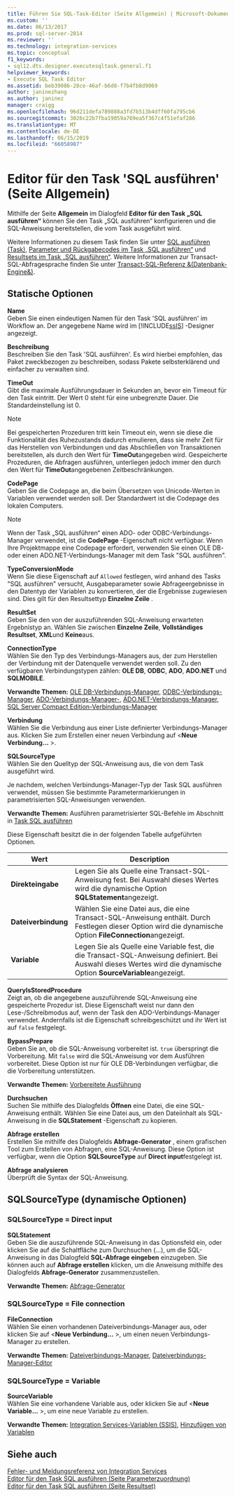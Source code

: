 ```yaml
---
title: Führen Sie SQL-Task-Editor (Seite Allgemein) | Microsoft-Dokumentation
ms.custom: ''
ms.date: 06/13/2017
ms.prod: sql-server-2014
ms.reviewer: ''
ms.technology: integration-services
ms.topic: conceptual
f1_keywords:
- sql12.dts.designer.executesqltask.general.f1
helpviewer_keywords:
- Execute SQL Task Editor
ms.assetid: beb39086-28ce-46af-b6d8-f7b4fb8d9069
author: janinezhang
ms.author: janinez
manager: craigg
ms.openlocfilehash: 96d211defa789888a3fd7b513b4dff60fa795cb6
ms.sourcegitcommit: 3026c22b7fba19059a769ea5f367c4f51efaf286
ms.translationtype: MT
ms.contentlocale: de-DE
ms.lasthandoff: 06/15/2019
ms.locfileid: "66058987"
---
```

# <a name="execute-sql-task-editor-general-page"></a>Editor für den Task 'SQL ausführen' (Seite Allgemein)
  Mithilfe der Seite **Allgemein** im Dialogfeld **Editor für den Task „SQL ausführen“** können Sie den Task „SQL ausführen“ konfigurieren und die SQL-Anweisung bereitstellen, die vom Task ausgeführt wird.  
  
 Weitere Informationen zu diesem Task finden Sie unter [SQL ausführen (Task)](control-flow/execute-sql-task.md), [Parameter und Rückgabecodes im Task „SQL ausführen“](../../2014/integration-services/parameters-and-return-codes-in-the-execute-sql-task.md) und [Resultsets im Task „SQL ausführen“](../../2014/integration-services/result-sets-in-the-execute-sql-task.md). Weitere Informationen zur Transact-SQL-Abfragesprache finden Sie unter [Transact-SQL-Referenz &amp;&#40;Datenbank-Engine&amp;&#41;](/sql/t-sql/language-reference).  
  
## <a name="static-options"></a>Statische Optionen  
 **Name**  
 Geben Sie einen eindeutigen Namen für den Task 'SQL ausführen' im Workflow an. Der angegebene Name wird im [!INCLUDE[ssIS](../includes/ssis-md.md)] -Designer angezeigt.  
  
 **Beschreibung**  
 Beschreiben Sie den Task 'SQL ausführen'. Es wird hierbei empfohlen, das Paket zweckbezogen zu beschreiben, sodass Pakete selbsterklärend und einfacher zu verwalten sind.  
  
 **TimeOut**  
 Gibt die maximale Ausführungsdauer in Sekunden an, bevor ein Timeout für den Task eintritt. Der Wert 0 steht für eine unbegrenzte Dauer. Die Standardeinstellung ist 0.  
  
> [!NOTE]  
>  Bei gespeicherten Prozeduren tritt kein Timeout ein, wenn sie diese die Funktionalität des Ruhezustands dadurch emulieren, dass sie mehr Zeit für das Herstellen von Verbindungen und das Abschließen von Transaktionen bereitstellen, als durch den Wert für **TimeOut**angegeben wird. Gespeicherte Prozeduren, die Abfragen ausführen, unterliegen jedoch immer den durch den Wert für **TimeOut**angegebenen Zeitbeschränkungen.  
  
 **CodePage**  
 Geben Sie die Codepage an, die beim Übersetzen von Unicode-Werten in Variablen verwendet werden soll. Der Standardwert ist die Codepage des lokalen Computers.  
  
> [!NOTE]  
>  Wenn der Task „SQL ausführen“ einen ADO- oder ODBC-Verbindungs-Manager verwendet, ist die **CodePage** -Eigenschaft nicht verfügbar. Wenn Ihre Projektmappe eine Codepage erfordert, verwenden Sie einen OLE DB- oder einen ADO.NET-Verbindungs-Manager mit dem Task "SQL ausführen".  
  
 **TypeConversionMode**  
 Wenn Sie diese Eigenschaft auf `Allowed` festlegen, wird anhand des Tasks "SQL ausführen" versucht, Ausgabeparameter sowie Abfrageergebnisse in den Datentyp der Variablen zu konvertieren, der die Ergebnisse zugewiesen sind. Dies gilt für den Resultsettyp **Einzelne Zeile** .  
  
 **ResultSet**  
 Geben Sie den von der auszuführenden SQL-Anweisung erwarteten Ergebnistyp an. Wählen Sie zwischen **Einzelne Zeile**, **Vollständiges Resultset**, **XML**und **Keine**aus.  
  
 **ConnectionType**  
 Wählen Sie den Typ des Verbindungs-Managers aus, der zum Herstellen der Verbindung mit der Datenquelle verwendet werden soll. Zu den verfügbaren Verbindungstypen zählen: **OLE DB**, **ODBC**, **ADO**, **ADO.NET** und **SQLMOBILE**.  
  
 **Verwandte Themen:** [OLE DB-Verbindungs-Manager](connection-manager/ole-db-connection-manager.md), [ODBC-Verbindungs-Manager](connection-manager/odbc-connection-manager.md), [ADO-Verbindungs-Manager-](connection-manager/ado-connection-manager.md), [ADO.NET-Verbindungs-Manager](connection-manager/ado-net-connection-manager.md), [SQL Server Compact Edition-Verbindungs-Manager](connection-manager/sql-server-compact-edition-connection-manager.md)  
  
 **Verbindung**  
 Wählen Sie die Verbindung aus einer Liste definierter Verbindungs-Manager aus. Klicken Sie zum Erstellen einer neuen Verbindung auf \<**Neue Verbindung...** >.  
  
 **SQLSourceType**  
 Wählen Sie den Quelltyp der SQL-Anweisung aus, die von dem Task ausgeführt wird.  
  
 Je nachdem, welchen Verbindungs-Manager-Typ der Task SQL ausführen verwendet, müssen Sie bestimmte Parametermarkierungen in parametrisierten SQL-Anweisungen verwenden.  
  
 **Verwandte Themen:** Ausführen parametrisierter SQL-Befehle im Abschnitt in [Task SQL ausführen](control-flow/execute-sql-task.md)  
  
 Diese Eigenschaft besitzt die in der folgenden Tabelle aufgeführten Optionen.  
  
|Wert|Description|  
|-----------|-----------------|  
|**Direkteingabe**|Legen Sie als Quelle eine Transact-SQL-Anweisung fest. Bei Auswahl dieses Wertes wird die dynamische Option **SQLStatement**angezeigt.|  
|**Dateiverbindung**|Wählen Sie eine Datei aus, die eine Transact-SQL-Anweisung enthält. Durch Festlegen dieser Option wird die dynamische Option **FileConnection**angezeigt.|  
|**Variable**|Legen Sie als Quelle eine Variable fest, die die Transact-SQL-Anweisung definiert. Bei Auswahl dieses Wertes wird die dynamische Option **SourceVariable**angezeigt.|  
  
 **QueryIsStoredProcedure**  
 Zeigt an, ob die angegebene auszuführende SQL-Anweisung eine gespeicherte Prozedur ist. Diese Eigenschaft weist nur dann den Lese-/Schreibmodus auf, wenn der Task den ADO-Verbindungs-Manager verwendet. Andernfalls ist die Eigenschaft schreibgeschützt und ihr Wert ist auf `false` festgelegt.  
  
 **BypassPrepare**  
 Geben Sie an, ob die SQL-Anweisung vorbereitet ist.  `true` überspringt die Vorbereitung. Mit `false` wird die SQL-Anweisung vor dem Ausführen vorbereitet. Diese Option ist nur für OLE DB-Verbindungen verfügbar, die die Vorbereitung unterstützen.  
  
 **Verwandte Themen:**  [Vorbereitete Ausführung](../relational-databases/native-client-odbc-queries/executing-statements/prepared-execution.md)  
  
 **Durchsuchen**  
 Suchen Sie mithilfe des Dialogfelds **Öffnen** eine Datei, die eine SQL-Anweisung enthält. Wählen Sie eine Datei aus, um den Dateiinhalt als SQL-Anweisung in die **SQLStatement** -Eigenschaft zu kopieren.  
  
 **Abfrage erstellen**  
 Erstellen Sie mithilfe des Dialogfelds **Abfrage-Generator** , einem grafischen Tool zum Erstellen von Abfragen, eine SQL-Anweisung. Diese Option ist verfügbar, wenn die Option **SQLSourceType** auf **Direct input**festgelegt ist.  
  
 **Abfrage analysieren**  
 Überprüft die Syntax der SQL-Anweisung.  
  
## <a name="sqlsourcetype-dynamic-options"></a>SQLSourceType (dynamische Optionen)  
  
### <a name="sqlsourcetype--direct-input"></a>SQLSourceType = Direct input  
 **SQLStatement**  
 Geben Sie die auszuführende SQL-Anweisung in das Optionsfeld ein, oder klicken Sie auf die Schaltfläche zum Durchsuchen (…), um die SQL-Anweisung in das Dialogfeld **SQL-Abfrage eingeben** einzugeben. Sie können auch auf **Abfrage erstellen** klicken, um die Anweisung mithilfe des Dialogfelds **Abfrage-Generator** zusammenzustellen.  
  
 **Verwandte Themen:** [Abfrage-Generator](../../2014/integration-services/query-builder.md)  
  
### <a name="sqlsourcetype--file-connection"></a>SQLSourceType = File connection  
 **FileConnection**  
 Wählen Sie einen vorhandenen Dateiverbindungs-Manager aus, oder klicken Sie auf \<**Neue Verbindung...** >, um einen neuen Verbindungs-Manager zu erstellen.  
  
 **Verwandte Themen:** [Dateiverbindungs-Manager](connection-manager/file-connection-manager.md), [Dateiverbindungs-Manager-Editor](../../2014/integration-services/file-connection-manager-editor.md)  
  
### <a name="sqlsourcetype--variable"></a>SQLSourceType = Variable  
 **SourceVariable**  
 Wählen Sie eine vorhandene Variable aus, oder klicken Sie auf \<**Neue Variable...** >, um eine neue Variable zu erstellen.  
  
 **Verwandte Themen:** [Integration Services-Variablen &#40;SSIS&#41;](integration-services-ssis-variables.md), [Hinzufügen von Variablen](../../2014/integration-services/add-variable.md)  
  
## <a name="see-also"></a>Siehe auch  
 [Fehler- und Meldungsreferenz von Integration Services](../../2014/integration-services/integration-services-error-and-message-reference.md)   
 [Editor für den Task SQL ausführen &#40;Seite Parameterzuordnung&#41;](../../2014/integration-services/execute-sql-task-editor-parameter-mapping-page.md)   
 [Editor für den Task SQL ausführen &#40;Seite Resultset&#41;](../../2014/integration-services/execute-sql-task-editor-result-set-page.md)  
  
  
